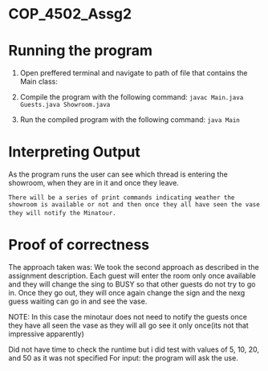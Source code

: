 # COP_4502_Assg2

# Running the program
1. Open preffered terminal and navigate to path of file that contains the Main class:
    
2. Compile the program with the following command:
    ```javac Main.java Guests.java Showroom.java```
3. Run the compiled program with the following command:
    ```java Main```

# Interpreting Output
As the program runs the user can see which thread is entering the showroom, when they are in it and once they leave.

```There will be a series of print commands indicating weather the showroom is available or not and then once they all have seen the vase they will notify the Minatour. ```
``` ```

# Proof of correctness
The approach taken was:
We took the second approach as described in the assignment description. Each guest will enter the room only once available and they will change the sing to BUSY so that other guests do not try to go in. Once they go out, they will once again change the sign and the nexg guess waiting can go in and see the vase.

NOTE: In this case the minotaur does not need to notify the guests once they have all seen the vase as they will all go see it only once(its not that impressive apparently)

Did not have time to check the runtime but i did test with values of 5, 10, 20, and 50 as it was not specified
For input: the program will ask the use.
